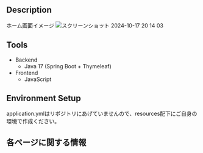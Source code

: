 ## Description

ホーム画面イメージ
![スクリーンショット 2024-10-17 20 14 03](https://github.com/user-attachments/assets/7e9b494d-2f9c-4d51-b063-984efec4b7f4)

## Tools

- Backend
  - Java 17 (Spring Boot + Thymeleaf)
- Frontend
  - JavaScript

## Environment Setup

application.ymlはリポジトリにあげていませんので、resources配下にご自身の環境で作成ください。

## 各ページに関する情報


